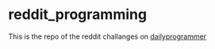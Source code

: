 # reddit_programming

This is the repo of the reddit challanges on [dailyprogrammer](https://www.reddit.com/r/dailyprogrammer)
